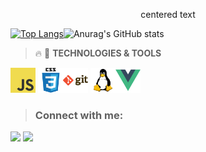 


<p align="center">centered text</p>

[![Top Langs](https://github-readme-stats.vercel.app/api/top-langs/?username=Binho1908&langs_count=8/&layout=compact&theme=dracula)](https://github.com/anuraghazra/github-readme-stats)![Anurag's GitHub stats](https://github-readme-stats.vercel.app/api?username=Binho1908&show_icons=true&theme=dracula)


> :fire: :rocket: **TECHNOLOGIES & TOOLS**

<img height="40" width="40" src="https://raw.githubusercontent.com/github/explore/80688e429a7d4ef2fca1e82350fe8e3517d3494d/topics/javascript/javascript.png"> <img height="40" width="40" src="https://raw.githubusercontent.com/github/explore/80688e429a7d4ef2fca1e82350fe8e3517d3494d/topics/css/css.png"><img height="40" width="40" src="https://raw.githubusercontent.com/github/explore/80688e429a7d4ef2fca1e82350fe8e3517d3494d/topics/git/git.png"> <img height="40" width="40" src="https://raw.githubusercontent.com/github/explore/80688e429a7d4ef2fca1e82350fe8e3517d3494d/topics/linux/linux.png"><img height="40" width="40" src="https://raw.githubusercontent.com/github/explore/80688e429a7d4ef2fca1e82350fe8e3517d3494d/topics/vue/vue.png">

> ### Connect with me:

[![](https://img.shields.io/badge/Gmail-D14836?style=for-the-badge&logo=gmail&logoColor=white)](mailto:augustofabio1908@gmail.com)  [![](https://img.shields.io/badge/LinkedIn-0077B5?style=for-the-badge&logo=linkedin&logoColor=white)](https://www.linkedin.com/in/fabio-augusto-95a00415b/)
